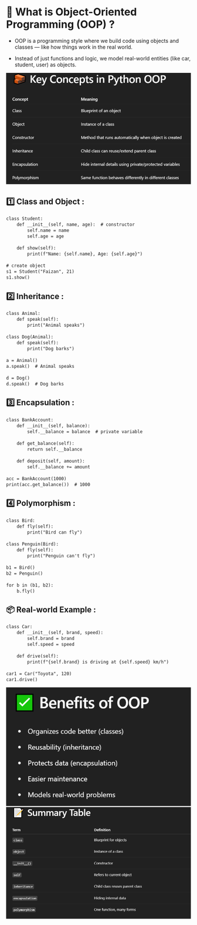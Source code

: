 # 🧠 What is Object-Oriented Programming (OOP) ?
- OOP is a programming style where we build code using objects and classes — like how things work in the real world.

- Instead of just functions and logic, we model real-world entities (like car, student, user) as objects.

![](assets/key_concept.png)

## 1️⃣ Class and Object :
```
class Student:
    def __init__(self, name, age):  # constructor
        self.name = name
        self.age = age

    def show(self):
        print(f"Name: {self.name}, Age: {self.age}")

# create object
s1 = Student("Faizan", 21)
s1.show()

```

## 2️⃣ Inheritance :
```
class Animal:
    def speak(self):
        print("Animal speaks")

class Dog(Animal):
    def speak(self):
        print("Dog barks")

a = Animal()
a.speak()  # Animal speaks

d = Dog()
d.speak()  # Dog barks

```

## 3️⃣ Encapsulation :
```
class BankAccount:
    def __init__(self, balance):
        self.__balance = balance  # private variable

    def get_balance(self):
        return self.__balance

    def deposit(self, amount):
        self.__balance += amount

acc = BankAccount(1000)
print(acc.get_balance())  # 1000
```

## 4️⃣ Polymorphism :
```
class Bird:
    def fly(self):
        print("Bird can fly")

class Penguin(Bird):
    def fly(self):
        print("Penguin can't fly")

b1 = Bird()
b2 = Penguin()

for b in (b1, b2):
    b.fly()

```

## 📦 Real-world Example :
```
class Car:
    def __init__(self, brand, speed):
        self.brand = brand
        self.speed = speed

    def drive(self):
        print(f"{self.brand} is driving at {self.speed} km/h")

car1 = Car("Toyota", 120)
car1.drive()

```

![](assets/benifits.png)
![](assets/Summary_Table.png)
